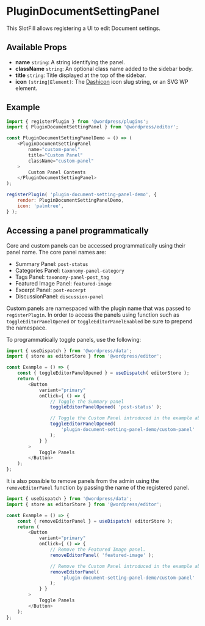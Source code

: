 # PluginDocumentSettingPanel

This SlotFill allows registering a UI to edit Document settings.

## Available Props

-   **name** `string`: A string identifying the panel.
-   **className** `string`: An optional class name added to the sidebar body.
-   **title** `string`: Title displayed at the top of the sidebar.
-   **icon** `(string|Element)`: The [Dashicon](https://developer.wordpress.org/resource/dashicons/) icon slug string, or an SVG WP element.

## Example

```js
import { registerPlugin } from '@wordpress/plugins';
import { PluginDocumentSettingPanel } from '@wordpress/editor';

const PluginDocumentSettingPanelDemo = () => (
	<PluginDocumentSettingPanel
		name="custom-panel"
		title="Custom Panel"
		className="custom-panel"
	>
		Custom Panel Contents
	</PluginDocumentSettingPanel>
);

registerPlugin( 'plugin-document-setting-panel-demo', {
	render: PluginDocumentSettingPanelDemo,
	icon: 'palmtree',
} );
```

## Accessing a panel programmatically

Core and custom panels can be accessed programmatically using their panel name. The core panel names are:

-   Summary Panel: `post-status`
-   Categories Panel: `taxonomy-panel-category`
-   Tags Panel: `taxonomy-panel-post_tag`
-   Featured Image Panel: `featured-image`
-   Excerpt Panel: `post-excerpt`
-   DiscussionPanel: `discussion-panel`

Custom panels are namespaced with the plugin name that was passed to `registerPlugin`.
In order to access the panels using function such as `toggleEditorPanelOpened` or `toggleEditorPanelEnabled` be sure to prepend the namespace.

To programmatically toggle panels, use the following:

```js
import { useDispatch } from '@wordpress/data';
import { store as editorStore } from '@wordpress/editor';

const Example = () => {
	const { toggleEditorPanelOpened } = useDispatch( editorStore );
	return (
		<Button
			variant="primary"
			onClick={ () => {
				// Toggle the Summary panel
				toggleEditorPanelOpened( 'post-status' );

				// Toggle the Custom Panel introduced in the example above.
				toggleEditorPanelOpened(
					'plugin-document-setting-panel-demo/custom-panel'
				);
			} }
		>
			Toggle Panels
		</Button>
	);
};
```

It is also possible to remove panels from the admin using the `removeEditorPanel` function by passing the name of the registered panel.

```js
import { useDispatch } from '@wordpress/data';
import { store as editorStore } from '@wordpress/editor';

const Example = () => {
	const { removeEditorPanel } = useDispatch( editorStore );
	return (
		<Button
			variant="primary"
			onClick={ () => {
				// Remove the Featured Image panel.
				removeEditorPanel( 'featured-image' );

				// Remove the Custom Panel introduced in the example above.
				removeEditorPanel(
					'plugin-document-setting-panel-demo/custom-panel'
				);
			} }
		>
			Toggle Panels
		</Button>
	);
};
```
